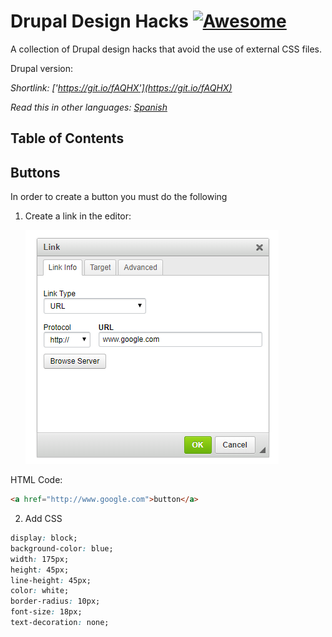 # Drupal Design Hacks [![Awesome](https://cdn.rawgit.com/sindresorhus/awesome/d7305f38d29fed78fa85652e3a63e154dd8e8829/media/badge.svg)](https://github.com/sindresorhus/awesome)
A collection of Drupal design hacks that avoid the use of external CSS files.

Drupal version: 

*Shortlink: ['https://git.io/fAQHX'](https://git.io/fAQHX)*

*Read this in other languages: [Spanish](README.es.md)*

## Table of Contents



## Buttons

In order to create a button you must do the following

1. Create a link in the editor:

   ![Creating a Link](\img\btn\btn-2.png)

HTML Code:

```html
<a href="http://www.google.com">button</a>
```

2. Add CSS

```css
display: block;
background-color: blue;
width: 175px;
height: 45px;
line-height: 45px;
color: white;
border-radius: 10px;
font-size: 18px;
text-decoration: none;
```



